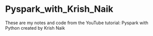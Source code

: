 # Pyspark_with_Krish_Naik
These are my notes and code from the YouTube tutorial: Pyspark with Python created by Krish Naik
